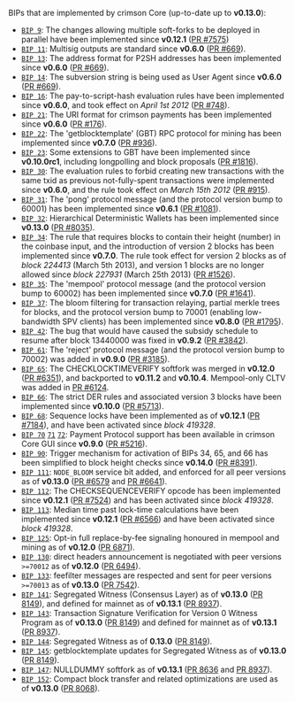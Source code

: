 BIPs that are implemented by crimson Core (up-to-date up to **v0.13.0**):

* [`BIP 9`](https://github.com/crimson/bips/blob/master/bip-0009.mediawiki): The changes allowing multiple soft-forks to be deployed in parallel have been implemented since **v0.12.1**  ([PR #7575](https://github.com/crimson/crimson/pull/7575))
* [`BIP 11`](https://github.com/crimson/bips/blob/master/bip-0011.mediawiki): Multisig outputs are standard since **v0.6.0** ([PR #669](https://github.com/crimson/crimson/pull/669)).
* [`BIP 13`](https://github.com/crimson/bips/blob/master/bip-0013.mediawiki): The address format for P2SH addresses has been implemented since **v0.6.0** ([PR #669](https://github.com/crimson/crimson/pull/669)).
* [`BIP 14`](https://github.com/crimson/bips/blob/master/bip-0014.mediawiki): The subversion string is being used as User Agent since **v0.6.0** ([PR #669](https://github.com/crimson/crimson/pull/669)).
* [`BIP 16`](https://github.com/crimson/bips/blob/master/bip-0016.mediawiki): The pay-to-script-hash evaluation rules have been implemented since **v0.6.0**, and took effect on *April 1st 2012* ([PR #748](https://github.com/crimson/crimson/pull/748)).
* [`BIP 21`](https://github.com/crimson/bips/blob/master/bip-0021.mediawiki): The URI format for crimson payments has been implemented since **v0.6.0** ([PR #176](https://github.com/crimson/crimson/pull/176)).
* [`BIP 22`](https://github.com/crimson/bips/blob/master/bip-0022.mediawiki): The 'getblocktemplate' (GBT) RPC protocol for mining has been implemented since **v0.7.0** ([PR #936](https://github.com/crimson/crimson/pull/936)).
* [`BIP 23`](https://github.com/crimson/bips/blob/master/bip-0023.mediawiki): Some extensions to GBT have been implemented since **v0.10.0rc1**, including longpolling and block proposals ([PR #1816](https://github.com/crimson/crimson/pull/1816)).
* [`BIP 30`](https://github.com/crimson/bips/blob/master/bip-0030.mediawiki): The evaluation rules to forbid creating new transactions with the same txid as previous not-fully-spent transactions were implemented since **v0.6.0**, and the rule took effect on *March 15th 2012* ([PR #915](https://github.com/crimson/crimson/pull/915)).
* [`BIP 31`](https://github.com/crimson/bips/blob/master/bip-0031.mediawiki): The 'pong' protocol message (and the protocol version bump to 60001) has been implemented since **v0.6.1** ([PR #1081](https://github.com/crimson/crimson/pull/1081)).
* [`BIP 32`](https://github.com/crimson/bips/blob/master/bip-0032.mediawiki): Hierarchical Deterministic Wallets has been implemented since **v0.13.0** ([PR #8035](https://github.com/crimson/crimson/pull/8035)).
* [`BIP 34`](https://github.com/crimson/bips/blob/master/bip-0034.mediawiki): The rule that requires blocks to contain their height (number) in the coinbase input, and the introduction of version 2 blocks has been implemented since **v0.7.0**. The rule took effect for version 2 blocks as of *block 224413* (March 5th 2013), and version 1 blocks are no longer allowed since *block 227931* (March 25th 2013) ([PR #1526](https://github.com/crimson/crimson/pull/1526)).
* [`BIP 35`](https://github.com/crimson/bips/blob/master/bip-0035.mediawiki): The 'mempool' protocol message (and the protocol version bump to 60002) has been implemented since **v0.7.0** ([PR #1641](https://github.com/crimson/crimson/pull/1641)).
* [`BIP 37`](https://github.com/crimson/bips/blob/master/bip-0037.mediawiki): The bloom filtering for transaction relaying, partial merkle trees for blocks, and the protocol version bump to 70001 (enabling low-bandwidth SPV clients) has been implemented since **v0.8.0** ([PR #1795](https://github.com/crimson/crimson/pull/1795)).
* [`BIP 42`](https://github.com/crimson/bips/blob/master/bip-0042.mediawiki): The bug that would have caused the subsidy schedule to resume after block 13440000 was fixed in **v0.9.2** ([PR #3842](https://github.com/crimson/crimson/pull/3842)).
* [`BIP 61`](https://github.com/crimson/bips/blob/master/bip-0061.mediawiki): The 'reject' protocol message (and the protocol version bump to 70002) was added in **v0.9.0** ([PR #3185](https://github.com/crimson/crimson/pull/3185)).
* [`BIP 65`](https://github.com/crimson/bips/blob/master/bip-0065.mediawiki): The CHECKLOCKTIMEVERIFY softfork was merged in **v0.12.0** ([PR #6351](https://github.com/crimson/crimson/pull/6351)), and backported to **v0.11.2** and **v0.10.4**. Mempool-only CLTV was added in [PR #6124](https://github.com/crimson/crimson/pull/6124).
* [`BIP 66`](https://github.com/crimson/bips/blob/master/bip-0066.mediawiki): The strict DER rules and associated version 3 blocks have been implemented since **v0.10.0** ([PR #5713](https://github.com/crimson/crimson/pull/5713)).
* [`BIP 68`](https://github.com/crimson/bips/blob/master/bip-0068.mediawiki): Sequence locks have been implemented as of **v0.12.1**  ([PR #7184](https://github.com/crimson/crimson/pull/7184)), and have been activated since *block 419328*.
* [`BIP 70`](https://github.com/crimson/bips/blob/master/bip-0070.mediawiki) [`71`](https://github.com/crimson/bips/blob/master/bip-0071.mediawiki) [`72`](https://github.com/crimson/bips/blob/master/bip-0072.mediawiki): Payment Protocol support has been available in crimson Core GUI since **v0.9.0** ([PR #5216](https://github.com/crimson/crimson/pull/5216)).
* [`BIP 90`](https://github.com/crimson/bips/blob/master/bip-0090.mediawiki): Trigger mechanism for activation of BIPs 34, 65, and 66 has been simplified to block height checks since **v0.14.0** ([PR #8391](https://github.com/crimson/crimson/pull/8391)).
* [`BIP 111`](https://github.com/crimson/bips/blob/master/bip-0111.mediawiki): `NODE_BLOOM` service bit added, and enforced for all peer versions as of **v0.13.0** ([PR #6579](https://github.com/crimson/crimson/pull/6579) and [PR #6641](https://github.com/crimson/crimson/pull/6641)).
* [`BIP 112`](https://github.com/crimson/bips/blob/master/bip-0112.mediawiki): The CHECKSEQUENCEVERIFY opcode has been implemented since **v0.12.1** ([PR #7524](https://github.com/crimson/crimson/pull/7524)) and has been activated since *block 419328*.
* [`BIP 113`](https://github.com/crimson/bips/blob/master/bip-0113.mediawiki): Median time past lock-time calculations have been implemented since **v0.12.1** ([PR #6566](https://github.com/crimson/crimson/pull/6566)) and have been activated since *block 419328*.
* [`BIP 125`](https://github.com/crimson/bips/blob/master/bip-0125.mediawiki): Opt-in full replace-by-fee signaling honoured in mempool and mining as of **v0.12.0** ([PR 6871](https://github.com/crimson/crimson/pull/6871)).
* [`BIP 130`](https://github.com/crimson/bips/blob/master/bip-0130.mediawiki): direct headers announcement is negotiated with peer versions `>=70012` as of **v0.12.0** ([PR 6494](https://github.com/crimson/crimson/pull/6494)).
* [`BIP 133`](https://github.com/crimson/bips/blob/master/bip-0133.mediawiki): feefilter messages are respected and sent for peer versions `>=70013` as of **v0.13.0** ([PR 7542](https://github.com/crimson/crimson/pull/7542)).
* [`BIP 141`](https://github.com/crimson/bips/blob/master/bip-0141.mediawiki): Segregated Witness (Consensus Layer) as of **v0.13.0** ([PR 8149](https://github.com/crimson/crimson/pull/8149)), and defined for mainnet as of **v0.13.1** ([PR 8937](https://github.com/crimson/crimson/pull/8937)).
* [`BIP 143`](https://github.com/crimson/bips/blob/master/bip-0143.mediawiki): Transaction Signature Verification for Version 0 Witness Program as of **v0.13.0** ([PR 8149](https://github.com/crimson/crimson/pull/8149)) and defined for mainnet as of **v0.13.1** ([PR 8937](https://github.com/crimson/crimson/pull/8937)).
* [`BIP 144`](https://github.com/crimson/bips/blob/master/bip-0144.mediawiki): Segregated Witness as of **0.13.0** ([PR 8149](https://github.com/crimson/crimson/pull/8149)).
* [`BIP 145`](https://github.com/crimson/bips/blob/master/bip-0145.mediawiki): getblocktemplate updates for Segregated Witness as of **v0.13.0** ([PR 8149](https://github.com/crimson/crimson/pull/8149)).
* [`BIP 147`](https://github.com/crimson/bips/blob/master/bip-0147.mediawiki): NULLDUMMY softfork as of **v0.13.1** ([PR 8636](https://github.com/crimson/crimson/pull/8636) and [PR 8937](https://github.com/crimson/crimson/pull/8937)).
* [`BIP 152`](https://github.com/crimson/bips/blob/master/bip-0152.mediawiki): Compact block transfer and related optimizations are used as of **v0.13.0** ([PR 8068](https://github.com/crimson/crimson/pull/8068)).
